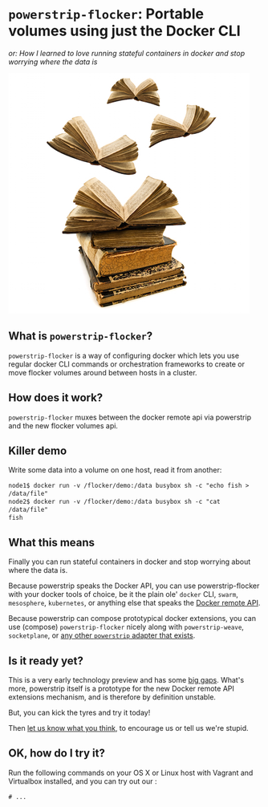 # `powerstrip-flocker`: Portable volumes using just the Docker CLI
*or: How I learned to love running stateful containers in docker and stop worrying where the data is*

![flying books to illustrate portable volumes](resources/flying_books.jpg)

## What is `powerstrip-flocker`?

`powerstrip-flocker` is a way of configuring docker which lets you use regular docker CLI commands or orchestration frameworks to create or move flocker volumes around between hosts in a cluster.

## How does it work?

`powerstrip-flocker` muxes between the docker remote api via powerstrip and the new flocker volumes api.

## Killer demo

Write some data into a volume on one host, read it from another:

```
node1$ docker run -v /flocker/demo:/data busybox sh -c "echo fish > /data/file"
node2$ docker run -v /flocker/demo:/data busybox sh -c "cat /data/file"
fish
```

## What this means

Finally you can run stateful containers in docker and stop worrying about where the data is.

Because powerstrip speaks the Docker API, you can use powerstrip-flocker with your docker tools of choice, be it the plain ole' `docker` CLI, `swarm`, `mesosphere`, `kubernetes`, or anything else that speaks the [Docker remote API](https://docs.docker.com/reference/api/docker_remote_api/).

Because powerstrip can compose prototypical docker extensions, you can use (compose) `powerstrip-flocker` nicely along with `powerstrip-weave`, `socketplane`, or [any other `powerstrip` adapter that exists](https://github.com/clusterhq/powerstrip#powerstrip-adapters).

## Is it ready yet?

This is a very early technology preview and has some [big gaps](https://github.com/ClusterHQ/powerstrip-flocker/issues).
What's more, powerstrip itself is a prototype for the new Docker remote API extensions mechanism, and is therefore by definition unstable.

But, you can kick the tyres and try it today!

Then [let us know what you think](https://github.com/ClusterHQ/powerstrip-flocker/issues/new), to encourage us or tell us we're stupid.

## OK, how do I try it?

Run the following commands on your OS X or Linux host with Vagrant and Virtualbox installed, and you can try out our :

```
# ...
```
